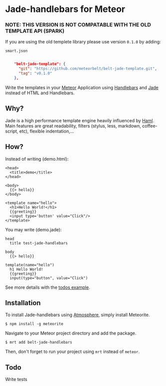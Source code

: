 # Jade-handlebars for Meteor

### **NOTE: THIS VERSION IS NOT COMPATABLE WITH THE OLD TEMPLATE API (SPARK)**

If you are using the old templete library please use version `0.1.0` by adding:

`smart.json`

```json

    "belt-jade-template": {
      "git": "https://github.com/meteorbelt/belt-jade-template.git",
      "tag": "v0.1.0"
    },
```

Write the templates in your [Meteor](https://github.com/meteor/meteor) Application using [Handlebars](http://github.com/wycats/handlebars.js) and [Jade](https://github.com/visionmedia/jade) instead of HTML and Handlebars.

## Why?

Jade is a high performance template engine heavily influenced by [Haml](http://haml.info/). Main features are great readability, filters (stylus, less, markdown, coffee-script, etc), flexible indentation,...

## How?

Instead of writing (demo.html):
    
    <head>
      <title>demo</title>
    </head>

    <body>
      {{> hello}}
    </body>

    <template name="hello">
      <h1>Hello World!</h1>
      {{greeting}}
      <input type='button' value="Click"/>
    </template> 

You may write (demo.jade):
    
    head
      title test-jade-handlebars

    body
      {{> hello}}

    template(name="hello")
      h1 Hello World!
      {{greeting}}
      input(type="button", value="Click")

See more details with the [todos example](https://github.com/meteorbelt/meteor-jade-handlebars/blob/master/examples/todos/client/todos.jade).

## Installation

To install Jade-handlebars using [Atmosphere](https://atmosphere.meteor.com), simply install Meteorite.
    
    $ npm install -g meteorite

Navigate to your Meteor project directory and add the package.

    $ mrt add belt-jade-handlebars

Then, don't forget to run your project using `mrt` instead of `meteor`.

## Todo

Write tests
